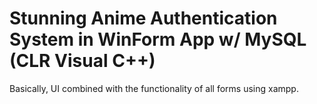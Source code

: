 # Stunning Anime Authentication System in WinForm App w/ MySQL (CLR Visual C++)

Basically, UI combined with the functionality of all forms using xampp. 

